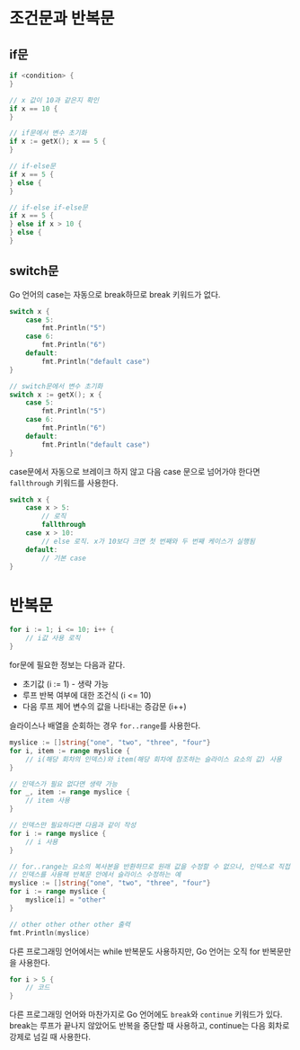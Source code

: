# 조건문과 반복문

## if문

```go
if <condition> {
}
```

```go
// x 값이 10과 같은지 확인
if x == 10 {
}

// if문에서 변수 초기화
if x := getX(); x == 5 {
}
```

```go
// if-else문
if x == 5 {
} else {
}

// if-else if-else문
if x == 5 {
} else if x > 10 {
} else {
}
```

## switch문

Go 언어의 case는 자동으로 break하므로 break 키워드가 없다.

```go
switch x {
    case 5:
        fmt.Println("5")
    case 6:
        fmt.Println("6")
    default:
        fmt.Println("default case")
}
```

```go
// switch문에서 변수 초기화
switch x := getX(); x {
    case 5:
        fmt.Println("5")
    case 6:
        fmt.Println("6")
    default:
        fmt.Println("default case") 
}
```

case문에서 자동으로 브레이크 하지 않고 다음 case 문으로 넘어가야 한다면 `fallthrough` 키워드를 사용한다.

```go
switch x {
    case x > 5:
        // 로직
        fallthrough
    case x > 10:
        // else 로직. x가 10보다 크면 첫 번째와 두 번째 케이스가 실행됨
    default:
        // 기본 case
}
```


# 반복문

```go
for i := 1; i <= 10; i++ {
    // i값 사용 로직
}
```

for문에 필요한 정보는 다음과 같다.

- 초기값 (i := 1) - 생략 가능
- 루프 반복 여부에 대한 조건식 (i <= 10)
- 다음 루프 제어 변수의 값을 나타내는 증감문 (i++)

슬라이스나 배열을 순회하는 경우 `for..range`를 사용한다.

```go
myslice := []string{"one", "two", "three", "four"}
for i, item := range myslice {
    // i(해당 회차의 인덱스)와 item(해당 회차에 참조하는 슬라이스 요소의 값) 사용
}

// 인덱스가 필요 없다면 생략 가능
for _, item := range myslice {
    // item 사용
}

// 인덱스만 필요하다면 다음과 같이 작성
for i := range myslice {
    // i 사용
}
```

```go
// for..range는 요소의 복사본을 반환하므로 원래 값을 수정할 수 없으나, 인덱스로 직접 요소를 참조하면 가능하다.
// 인덱스를 사용해 반복문 안에서 슬라이스 수정하는 예
myslice := []string{"one", "two", "three", "four"}
for i := range myslice {
    myslice[i] = "other"
}

// other other other other 출력
fmt.Println(myslice)
```

다른 프로그래밍 언어에서는 while 반복문도 사용하지만, Go 언어는 오직 for 반복문만을 사용한다.

```go
for i > 5 {
    // 코드
}
```

다른 프로그래밍 언어와 마찬가지로 Go 언어에도 `break`와 `continue` 키워드가 있다. break는 루프가 끝나지 않았어도 반복을 중단할 때 사용하고, continue는 다음 회차로 강제로 넘길 때 사용한다.
